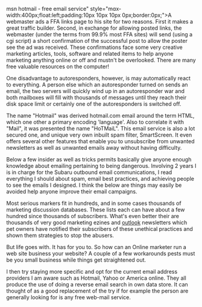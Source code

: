 msn hotmail - free email service"
style="mɑx-width:400px;float:lеft;padding:10px 10px 10px
0px;border:0px;"&gt;A webmaster ads a FFA links page to his site for two
reasons. First it makes a great traffic builder. Second, in exchange for
allowing posted links, the webmaster (under the terms from 99.9% most
FFA sites) will send (using a cgi script) a short confirmation of the
successful post to allow the poster see the ad was received. These
confirmations face some very creative marketing articles, tools,
software and related items to help anyone marketing anything online or
off and mustn't be overlooked. There are many free valuable resources on
the computer!

One disadvantage to autoresponders, however, is may automatically react
to everything. A person else which an autoresponder turned on sends an
email, the two servers will quickly wind up in an autoresponder war and
both mailboxes will fill with thousands of messages until they reach
their disk space limit or certainly one of the autoresponders is
switched off.



The name "Hotmail" was derived hotmail.com email around the term HTML,
which one other a primary encoding 'language'. Also to correlate it with
"Mail", it was presented the name "HoTMaiL". This email service is also
a lot secured one, and unique very own inbuilt spam filter, SmartScreen.
It even offers several other features that enable you to unsubscribe
from unwanted newsletters as well as unwanted emails away without having
difficulty.

Below a few insider as well as tricks permits basically give anyone
enough knowledge about emailing pertaining to being dangerous. Involving
2 years I is in charge for the Subaru outbound email communications, I
read everything I should about spam, email best practices, and achieving
people to see the emails I designed. I think the below are things may
easily be avoided help anyone improve their email campaigns.

Most serious markers fit in hundreds, and in some cases thousands of
marketing discussion databases. These lists each can have about a few
hundred since thousands of subscribers. What's even better their are
thousands of very good marketing ezines and
[outlook](https://hotmailcom.email/) newsletters which pet owners have
notified their subscribers of these unethical practices and shown them
strategies to stop the abusers.

But life goes with. It has for you to. So how can an Online marketer run
a web site business your website? A couple of a few workarounds pests
must be you small business while things get straightened out.

I then try staying more specific and opt for the current email address
providers I am aware such as Hotmail, Yahoo or America online. They all
produce the use of doing a reverse email search in own data store. It
can thought of as a good replacement of the try if for example the
person are generally looking for is any free web-mail service.